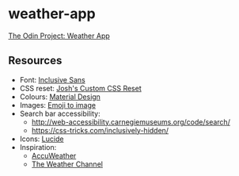 # weather-app

[The Odin Project: Weather App](https://www.theodinproject.com/lessons/node-path-javascript-weather-app)

## Resources

- Font: [Inclusive Sans](https://fonts.google.com/specimen/Inclusive+Sans)
- CSS reset: [Josh's Custom CSS Reset](https://www.joshwcomeau.com/css/custom-css-reset/)
- Colours: [Material Design](https://m2.material.io/design/color/the-color-system.html)
- Images: [Emoji to image](https://emoji.aranja.com/)
- Search bar accessibility:
  - http://web-accessibility.carnegiemuseums.org/code/search/
  - https://css-tricks.com/inclusively-hidden/
- Icons: [Lucide](https://lucide.dev/)
- Inspiration:
  - [AccuWeather](https://www.accuweather.com)
  - [The Weather Channel](https://weather.com)
